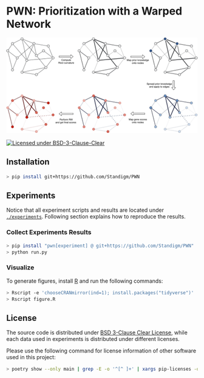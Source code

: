 # PWN: Prioritization with a Warped Network

![Graphical overview](preview.png)

[![Licensed under BSD-3-Clause-Clear](https://img.shields.io/github/license/Standigm/PWN)](LICENSE)

## Installation

```bash
> pip install git+https://github.com/Standigm/PWN
```

## Experiments

Notice that all experiment scripts and results are located under [`./experiments`](experiments).
Following section explains how to reproduce the results.

### Collect Experiments Results

```bash
> pip install "pwn[experiment] @ git+https://github.com/Standigm/PWN"  # additional requirements
> python run.py
```

### Visualize

To generate figures, install [R](https://www.r-project.org) and run the following commands:

```bash
> Rscript -e 'chooseCRANmirror(ind=1); install.packages("tidyverse")'  # requirements
> Rscript figure.R
```

## License

The source code is distributed under [BSD 3-Clause Clear License](LICENSE), while each data used in experiments is
distributed under different licenses.

Please use the following command for license information of other software used in this project:

```bash
> poetry show --only main | grep -E -o '^[^ ]+' | xargs pip-licenses -o license -p
```
